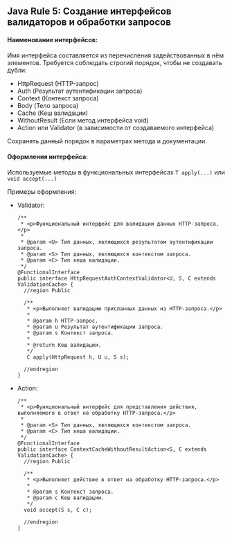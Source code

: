 ## Java Rule 5: Создание интерфейсов валидаторов и обработки запросов

#### Наименование интерфейсов:
Имя интерфейса составляется из перечисления задействованных в нём элементов. Требуется соблюдать строгий порядок,
чтобы не создавать дубли:

- HttpRequest (HTTP-запрос)
- Auth (Результат аутентификации запроса)
- Context (Контекст запроса)
- Body (Тело запроса)
- Cache (Кеш валидации)
- WithoutResult (Если метод интерфейса void)
- Action или Validator (в зависимости от создаваемого интерфейса)

Сохранять данный порядок в параметрах метода и документации.

#### Оформления интерфейса:

Используемые методы в функциональных интерфейсах `T apply(...)` или `void accept(...)`

Примеры оформления:

- Validator:
  ```
  /**
   * <p>Функциональный интерфейс для валидации данных HTTP-запроса.</p>
   *
   * @param <U> Тип данных, являющихся результатом аутентификации запроса.
   * @param <S> Тип данных, являющихся контекстом запроса.
   * @param <C> Тип кеша валидации.
   */
  @FunctionalInterface
  public interface HttpRequestAuthContextValidator<U, S, C extends ValidationCache> {
    //region Public

    /**
     * <p>Выполняет валидацию присланных данных из HTTP-запроса.</p>
     *
     * @param h HTTP-запрос.
     * @param u Результат аутентификации запроса.
     * @param s Контекст запроса.
     *
     * @return Кеш валидации.
     */
     C apply(HttpRequest h, U u, S s);

    //endregion
  }
  ```

- Action:
  ```
  /**
   * <p>Функциональный интерфейс для представления действия, выполняемого в ответ на обработку HTTP-запроса.</p>
   *
   * @param <S> Тип данных, являющихся контекстом запроса.
   * @param <C> Тип кеша валидации.
   */
  @FunctionalInterface
  public interface ContextCacheWithoutResultAction<S, C extends ValidationCache> {
    //region Public

    /**
     * <p>Выполняет действие в ответ на обработку HTTP-запроса.</p>
     *
     * @param s Контекст запроса.
     * @param c Кеш валидации.
     */
    void accept(S s, C c);

    //endregion
  }
  ```
